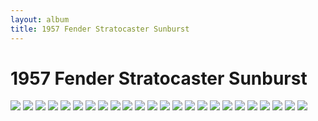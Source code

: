 ```yaml
---
layout: album
title: 1957 Fender Stratocaster Sunburst
---
```


# 1957 Fender Stratocaster Sunburst

![](https://images.reverb.com/image/upload/s--hrFtguBP--/f_auto,t_supersize/v1603316909/l5zjvsubvfrvjpurxuux.jpg)
![](https://images.reverb.com/image/upload/s--PHGiZMMH--/f_auto,t_supersize/v1603316910/tgxcylq7iiwtxdwl16gz.jpg)
![](https://images.reverb.com/image/upload/s--n7DmL22i--/f_auto,t_supersize/v1603316913/rookzygzttk8qgldsysp.jpg)
![](https://images.reverb.com/image/upload/s--8WVIVIbt--/f_auto,t_supersize/v1603316915/ej9brwhtfwqctodr2ivm.jpg)
![](https://images.reverb.com/image/upload/s--8TAM1s12--/f_auto,t_supersize/v1603316918/wxx6tefrjufyphtswdda.jpg)
![](https://images.reverb.com/image/upload/s--Xp7Iy0V_--/f_auto,t_supersize/v1603316920/tcqhdhjagxh8ggzya06z.jpg)
![](https://images.reverb.com/image/upload/s--3JAjmJs2--/f_auto,t_supersize/v1603316924/acmhce87dcos7ozxnwns.jpg)
![](https://images.reverb.com/image/upload/s--flCbNdRS--/f_auto,t_supersize/v1603316927/fhno96fqvxrzz9hphywa.jpg)
![](https://images.reverb.com/image/upload/s--ypKpVtyd--/f_auto,t_supersize/v1603316931/hjns3rd4k44fihpljlz3.jpg)
![](https://images.reverb.com/image/upload/s--LTUblR8h--/t_card-square/v1603316933/uwwpgkvbtk4nhf39zqnm.jpg)
![](https://images.reverb.com/image/upload/s--dWk-bLUv--/f_auto,t_supersize/v1603316935/mcco8ikiyltaylnxcaib.jpg)
![](https://images.reverb.com/image/upload/s--irzx6OWR--/f_auto,t_supersize/v1603316937/uh3msuhy2q0ootuyejsf.jpg)
![](https://images.reverb.com/image/upload/s--6Sdftagz--/f_auto,t_supersize/v1603316939/gckvjggoxhejixnqjnje.jpg)
![](https://images.reverb.com/image/upload/s--e-h9m9Cw--/f_auto,t_supersize/v1603316941/mfywp0asjsrede9q1esh.jpg)
![](https://images.reverb.com/image/upload/s--E3EHwSgg--/t_card-square/v1603316942/nykpj3npfswiqkvkkizj.jpg)
![](https://images.reverb.com/image/upload/s--RO1jnY7k--/t_card-square/v1603316944/cszmfjls103gnx68g08n.jpg)
![](https://images.reverb.com/image/upload/s--JNfLdL9y--/f_auto,t_supersize/v1603316945/aomi59crgby96vs26pnl.jpg)
![](https://images.reverb.com/image/upload/s--vdSzQ1jd--/f_auto,t_supersize/v1603316947/upwo8aeqotbpz079cufj.jpg)
![](https://images.reverb.com/image/upload/s--qAf64E_7--/f_auto,t_supersize/v1603316949/uvlyot4vzr9hm2omhbzf.jpg)
![](https://images.reverb.com/image/upload/s--6gdl4bAj--/f_auto,t_supersize/v1603316950/dlamkhh0kyacz82agnrx.jpg)
![](https://images.reverb.com/image/upload/s--rPUTPsaU--/f_auto,t_supersize/v1603316952/sbohtbbo4vvvgcimqsuc.jpg)
![](https://images.reverb.com/image/upload/s--uDPRVTcz--/f_auto,t_supersize/v1603316954/shk8dveugwpna3kwtrzf.jpg)
![](https://images.reverb.com/image/upload/s--B7jrc3Lg--/f_auto,t_supersize/v1603316956/wy5qjmbsqzsydh5fpwnm.jpg)
![](https://images.reverb.com/image/upload/s--xz28jyiJ--/f_auto,t_supersize/v1603316958/qzxrwewjqznazoivmhnl.jpg)
